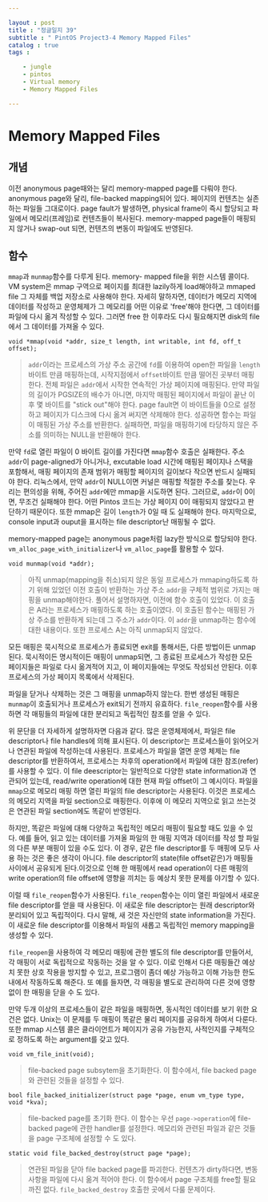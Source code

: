 ```yaml
---

layout : post
title : "정글일지 39"
subtitle : " PintOS Project3-4 Memory Mapped Files"
catalog : true
tags : 	

    - jungle
    - pintos
    - Virtual memory
    - Memory Mapped Files

---
```


# Memory Mapped Files

## 개념

이전 anonymous page때와는 달리 memory-mapped page를 다뤄야 한다. anonymous page와 달리, file-backed mapping되어 있다. 페이지의 컨텐츠는 실존하는 파일들 그대로이다. page fault가 발생하면, physical frame이 즉시 할당되고 파일에서 메모리(프레임)로 컨텐츠들이 복사된다. memory-mapped page들이 매핑되지 않거나 swap-out 되면, 컨텐츠의 변동이 파일에도 반영된다.



## 함수

`mmap`과 `munmap`함수를 다루게 된다. memory- mapped file을 위한 시스템 콜이다. VM system은 mmap 구역으로 페이지를 최대한 lazily하게 load해야하고 mmaped file 그 자체를 백업 저장소로 사용해야 한다. 자세히 말하자면, 데이터가 메모리 지역에 데이터를 작성하고 운영체제가 그 메모리를 어떤 이유로 'free'해야 한다면, 그 데이터를 파일에 다시 옮겨 작성할 수 있다. 그러면 free 한 이후라도 다시 필요해지면 disk의 file에서 그 데이터를 가져올 수 있다. 



`void *mmap(void *addr, size_t length, int writable, int fd, off_t offset);`

> `addr`이라는 프로세스의 가상 주소 공간에 `fd`를 이용하여 open한 파일을 `length`바이트  만큼 매핑하는데, 시작지점에서 `offset`바이트 만큼 떨어진 곳부터 매핑한다. 전체 파일은 `addr`에서 시작한 연속적인 가상 페이지에 매핑된다. 만약 파일의 길이가 PGSIZE의 배수가 아니면, 마지막 매핑된 페이지에서 파일이 끝난 이후 몇 바이트를 "stick out"해야 한다. page fault면 이 바이트들을 0으로 설정하고 페이지가 디스크에 다시 옮겨 써지면 삭제해야 한다. 성공하면 함수는 파일이 매핑된 가상 주소를 반환한다. 실패하면, 파일을 매핑하기에 타당하지 않은 주소를 의미하는 NULL을 반환해야 한다. 

만약 `fd`로 열린 파일이 0 바이트 길이를 가진다면 `mmap`함수 호출은 실패한다. 주소 `addr`이 page-aligned가 아니거나, excutable load 시간에 매핑된 페이지나 스택을 포함해서, 매핑 페이지의 존재 범위가 매핑할 페이지의 길이보다 작으면 반드시 실패되야 한다. 리눅스에서, 만약 `addr`이 NULL이면 커널은 매핑할 적절한 주소를 찾는다. 우리는 편의성을 위해, 주어진 `addr`에만 mmap을 시도하면 된다. 그러므로, `addr`이 0이면, 무조건 실패해야 한다. 어떤 Pintos 코드는 가상 페이지 0이 매핑되지 않았다고 판단하기 때문이다. 또한 mmap은 길이 `length`가 0일 때 도 실패해야 한다. 마지막으로, console input과 ouput을 표시하는 file descriptor난 매핑될 수 없다.

memory-mapped page는 anonymous page처럼 lazy한 방식으로 할당되야 한다. `vm_alloc_page_with_initializer`나 `vm_alloc_page`를 활용할 수 있다.



`void munmap(void *addr);` 

> 아직 unmap(mapping을 취소)되지 않은 동일 프로세스가 mmaping하도록 하기 위해 있었던 이전 호출이 반환하는 가상 주소 `addr`을 구체적 범위로 가지는 매핑을 unmap해야한다. 풀어서 설명하자면, 이전에 함수 호출이 있었다. 이 호출은 A라는 프로세스가 매핑하도록 하는 호출이였다. 이 호출된 함수는 매핑된 가상 주소를 반환하게 되는데 그 주소가 `addr`이다. 이 `addr`을 unmap하는 함수에 대한 내용이다. 또한 프로세스 A는 아직 unmap되지 않았다. 

모든 매핑은 묵시적으로 프로세스가 종료되면 exit를 통해서든, 다른 방법이든 unmap된다. 묵시적이든 명시적이든 매핑이 unmap되면, 그 종료된 프로세스가 작성한 모든 페이지들은 파일로 다시 옮겨적어 지고, 이 페이지들에는 무엇도 작성되선 안된다. 이후 프로세스의 가상 페이지 목록에서 삭제된다.

파일을 닫거나 삭제하는 것은 그 매핑을 unmap하지 않는다. 한번 생성된 매핑은 `munmap`이 호출되거나 프로세스가 exit되기 전까지 유효하다. `file_reopen`함수를 사용하면 각 매핑들의 파일에 대한 분리되고 독립적인 참조를 얻을 수 있다.

 위 문단을 더 자세하게 설명하자면 다음과 같다. 많은 운영체제에서, 파일은 file descriptor나 file handles에 의해 표시된다. 이 descriptor는 프로세스들이 읽어오거나 연관된 파일에 작성하는데 사용된다. 프로세스가 파일을 열면 운영 체제는 file descriptor를 반환하여서, 프로세스는 차후의 operation에서 파일에 대한 참조(refer)를 사용할 수 있다. 이 file deescriptor는 일반적으로 다양한 state information과 연관되어 있는데, read/write operation에 대한 현재 파일 offset이 그 예시이다. 파일을 `mmap`으로 메모리 매핑 하면 열린 파일의 file descriptor는 사용된다. 이것은 프로세스의 메모리 지역을 파일 section으로 매핑한다. 이후에 이 메모리 지역으로 읽고 쓰는것은 연관된 파일 section에도 똑같이 반영된다.

하지만, 똑같은 파일에 대해 다양하고 독립적인 메모리 매핑이 필요할 때도 있을 수 있다. 예를 들어, 읽고 있는 데이터를 가져올 파일의 한 매핑 지역과 데이터를 작성 할 파일의 다른 부분 매핑이 있을 수도 있다. 이 경우, 같은 file descriptor를 두 매핑에 모두 사용 하는 것은 좋은 생각이 아니다. file descriptor의 state(file offset같은)가 매핑들 사이에서 공유되게 된다.이것으로 인해 한 매핑에서 read operation이 다른 매핑의 write operation의 file offset에 영향을 끼치는 등 예상치 못한 문제를 야기할 수 있다.

이럴 때 `file_reopen`함수가 사용된다. `file_reopen`함수는 이미 열린 파일에서 새로운 file descriptor를 얻을 때 사용된다. 이 새로운 file descriptor는 원래 descriptor와 분리되어 있고 독립적이다. 다시 말해, 새 것은 자신만의 state information을 가진다. 이 새로운 file descriptor를 이용해서 파일의 새롭고 독립적인 memory mapping을 생성할 수 있다.

`file_reopen`을 사용하여 각 메모리 매핑에 관한 별도의 file descriptor를 만들어서, 각 매핑이 서로 독립적으로 작동하는 것을 알 수 있다. 이로 인해서 다른 매핑들간 예상치 못한 상호 작용을 방지할 수 있고, 프로그램이 좀더 예상 가능하고 이해 가능한 한도 내에서 작동하도록 해준다. 또 예를 들자면, 각 매핑을 별도로 관리하여 다른 것에 영향 없이 한 매핑을 닫을 수 도 있다.



만약 두개 이상의 프로세스들이 같은 파일을 매핑하면, 동시적인 데이터를 보기 위한 요건은 없다. Unix는 이 문제를 두 매핑이 똑같은 물리 페이지를 공유하게 하여서 다룬다. 또한 mmap 시스템 콜은 클라이언트가 페이지가 공유 가능한지, 사적인지를 구체적으로 정하도록 하는 argument를 갖고 있다.



`void vm_file_init(void);`

> file-backed page subsytem을 초기화한다. 이 함수에서, file backed page와 관련된 것들을 설정할 수 있다.



`bool file_backed_initializer(struct page *page, enum vm_type type, void *kva);`

> file-backed page를 초기화 한다. 이 함수는 우선 `page->operation`에 file-backed page에 관한 handler를 설정한다. 메모리와 관련된 파일과 같은 것들을 page 구조체에 설정할 수 도 있다.



`static void file_backed_destroy(struct page *page);`

> 연관된 파일을 닫아 file backed page를 파괴한다. 컨텐츠가 dirty하다면, 변동사항을 파일에 다시 옮겨 적어야 한다. 이 함수에서 page 구조체를 free할 필요까진 없다. `file_backed_destroy` 호출한 곳에서 다룰 문제이다.